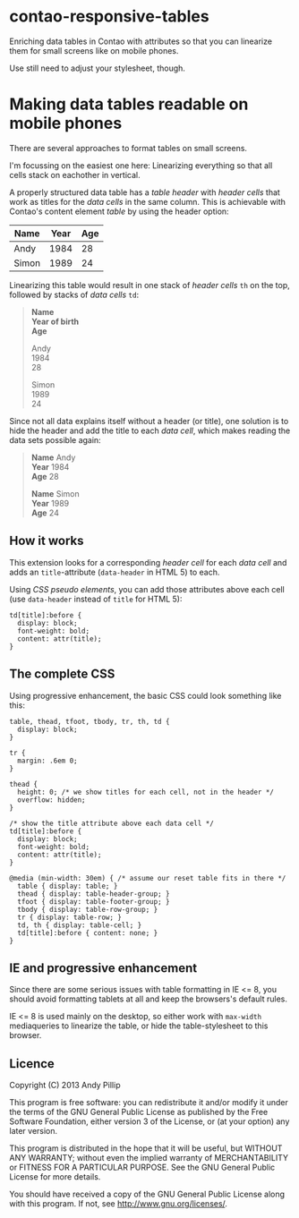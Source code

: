 contao-responsive-tables
========================

Enriching data tables in Contao with attributes so that you can linearize them for small screens like on mobile phones.

Use still need to adjust your stylesheet, though.

# Making data tables readable on mobile phones

There are several approaches to format tables on small screens.

I'm focussing on the easiest one here: Linearizing everything so that all cells stack on eachother in vertical.

A properly structured data table has a _table header_ with _header cells_ that work as titles for the _data cells_ in the same column. This is achievable with Contao's content element *table* by using the header option:

Name   | Year   | Age
-------|--------|----
Andy   | 1984   | 28
Simon  | 1989   | 24

Linearizing this table would result in one stack of _header cells_ `th` on the top, followed by stacks of _data cells_ `td`:

> **Name**  
> **Year of birth**  
> **Age**
>
> Andy  
> 1984  
> 28
> 
> Simon  
> 1989  
> 24  

Since not all data explains itself without a header (or title), one solution is to hide the header and add the title to each _data cell_, which makes reading the data sets possible again:

> **Name** Andy  
> **Year** 1984  
> **Age** 28
> 
> **Name** Simon  
> **Year** 1989  
> **Age** 24 

## How it works

This extension looks for a corresponding _header cell_ for each _data cell_ and adds an `title`-attribute (`data-header` in HTML 5) to each.

Using _CSS pseudo elements_, you can add those attributes above each cell (use `data-header` instead of `title` for HTML 5):

    td[title]:before {
      display: block;
      font-weight: bold;
      content: attr(title);
    }

## The complete CSS

Using progressive enhancement, the basic CSS could look something like this:

    table, thead, tfoot, tbody, tr, th, td {
      display: block;
    }
    
    tr {
      margin: .6em 0;
    }
    
    thead {
      height: 0; /* we show titles for each cell, not in the header */
      overflow: hidden;
    }
    
    /* show the title attribute above each data cell */
    td[title]:before {
      display: block;
      font-weight: bold;
      content: attr(title); 
    }
    
    @media (min-width: 30em) { /* assume our reset table fits in there */ 
      table { display: table; }
      thead { display: table-header-group; }
      tfoot { display: table-footer-group; }
      tbody { display: table-row-group; }
      tr { display: table-row; }
      td, th { display: table-cell; }
      td[title]:before { content: none; }
    }      

## IE and progressive enhancement

Since there are some serious issues with table formatting in IE <= 8, you should avoid formatting tablets at all and keep the browsers's default rules.

IE <= 8 is used mainly on the desktop, so either work with `max-width` mediaqueries to linearize the table, or hide the table-stylesheet to this browser.

## Licence

Copyright (C) 2013  Andy Pillip

This program is free software: you can redistribute it and/or modify
it under the terms of the GNU General Public License as published by
the Free Software Foundation, either version 3 of the License, or
(at your option) any later version.

This program is distributed in the hope that it will be useful,
but WITHOUT ANY WARRANTY; without even the implied warranty of
MERCHANTABILITY or FITNESS FOR A PARTICULAR PURPOSE.  See the
GNU General Public License for more details.

You should have received a copy of the GNU General Public License
along with this program.  If not, see <http://www.gnu.org/licenses/>.